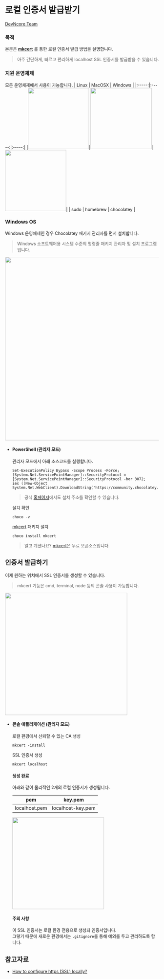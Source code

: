 # 로컬 인증서 발급받기
[DevNcore Team](https://devncore.org)

### 목적
본문은 **[mkcert](https://github.com/FiloSottile/mkcert)** 를 통한 로컬 인증서 발급 방법을 설명합니다. 
> 아주 간단하게, 빠르고 편리하게 localhost SSL 인증서를 발급받을 수 있습니다.

### 지원 운영체제
모든 운영체제에서 사용이 가능합니다.
| Linux | MacOSX | Windows |
|:-----:|:-----:|:-----:|
|<img src="https://user-images.githubusercontent.com/52397976/145034010-450f76a4-a8ad-470c-9c74-2373e925f323.png" width="200"/>|<img src="https://user-images.githubusercontent.com/52397976/145033016-235195ba-d75a-489e-9479-bb25278062c7.png" width="200"/>|<img src="https://user-images.githubusercontent.com/52397976/145033110-c2600e0b-f194-47e5-8940-02ff31691c8e.png" width="200"/>|
| sudo | homebrew | chocolatey |

### Windows OS
Windows 운영체제인 경우 Chocolatey 패키지 관리자를 먼저 설치합니다.
> Windows 소프트웨어용 시스템 수준의 명령줄 패키지 관리자 및 설치 프로그램 입니다.

<img src="https://user-images.githubusercontent.com/52397976/145036063-6f6f83c2-a1b2-41fb-bfe4-d9383697b6a2.png" width="600"/>

- #### PowerShell (관리자 모드) 
  관리자 모드에서 아래 소스코드를 실행합니다.  
  
  ```
  Set-ExecutionPolicy Bypass -Scope Process -Force; 
  [System.Net.ServicePointManager]::SecurityProtocol = [System.Net.ServicePointManager]::SecurityProtocol -bor 3072; 
  iex ((New-Object System.Net.WebClient).DownloadString('https://community.chocolatey.org/install.ps1'))
  ```
  > 공식 [홈페이지](https://chocolatey.org/install)에서도 설치 주소를 확인할 수 있습니다.
  
  설치 확인
  ```
  choco -v
  ```
  
  [mkcert](https://github.com/FiloSottile/mkcert) 패키지 설치
  ```
  choco install mkcert
  ```
  > 알고 계셨나요? [mkcert](https://github.com/FiloSottile/mkcert)은 무료 오픈소스입니다.

## 인증서 발급하기
이제 원하는 위치에서 SSL 인증서를 생성할 수 있습니다. 
> mkcert 기능은 cmd, terminal, node 등의 콘솔 사용이 가능합니다.
<img src="https://user-images.githubusercontent.com/52397976/145218140-170cee55-bdc2-40ee-a252-4e21ccb1a488.png" width="400"/>

- #### 콘솔 애플리케이션 (관리자 모드)

  로컬 환경에서 신뢰할 수 있는 CA 생성     
  ```
  mkcert -install
  ```

  SSL 인증서 생성  
  ```
  mkcert localhost
  ```
  #### 생성 완료    
  아래와 같이 물리적인 2개의 로컬 인증서가 생성됩니다.
  
  | pem           | key.pem           |
  |:-------------:|:-----------------:|
  | localhost.pem | localhost-key.pem |
  
  <img src="https://user-images.githubusercontent.com/52397976/145220936-81f6196b-a242-496d-bd64-ffc242675953.png" width="300"/>
  
  <br/>
  
  #### 주의 사항
  이 SSL 인증서는 로컬 환경 전용으로 생성되 인증서입니다.  
  그렇기 때문에 새로운 환경에서는 `.gitignore`를 통해 예외를 두고 관리하도록 합니다.

## 참고자료
- [How to configure https (SSL) locally?](https://www.mariokandut.com/how-to-setup-https-ssl-in-localhost-react/)
